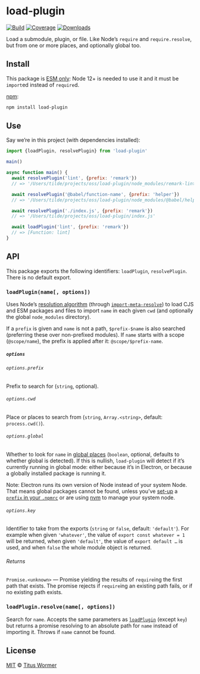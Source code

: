 # load-plugin

[![Build][build-badge]][build]
[![Coverage][coverage-badge]][coverage]
[![Downloads][downloads-badge]][downloads]

Load a submodule, plugin, or file.
Like Node’s `require` and `require.resolve`, but from one or more places, and
optionally global too.

## Install

This package is [ESM only](https://gist.github.com/sindresorhus/a39789f98801d908bbc7ff3ecc99d99c):
Node 12+ is needed to use it and it must be `import`ed instead of `require`d.

[npm][]:

```sh
npm install load-plugin
```

## Use

Say we’re in this project (with dependencies installed):

```js
import {loadPlugin, resolvePlugin} from 'load-plugin'

main()

async function main() {
  await resolvePlugin('lint', {prefix: 'remark'})
  // => '/Users/tilde/projects/oss/load-plugin/node_modules/remark-lint/index.js'

  await resolvePlugin('@babel/function-name', {prefix: 'helper'})
  // => '/Users/tilde/projects/oss/load-plugin/node_modules/@babel/helper-function-name/lib/index.js'

  await resolvePlugin('./index.js', {prefix: 'remark'})
  // => '/Users/tilde/projects/oss/load-plugin/index.js'

  await loadPlugin('lint', {prefix: 'remark'})
  // => [Function: lint]
}
```

## API

This package exports the following identifiers: `loadPlugin`, `resolvePlugin`.
There is no default export.

### `loadPlugin(name[, options])`

Uses Node’s [resolution algorithm][algo] (through
[`import-meta-resolve`][import-meta-resolve]) to load CJS and ESM packages and
files to import `name` in each given `cwd` (and optionally the global
`node_modules` directory).

If a `prefix` is given and `name` is not a path, `$prefix-$name` is also
searched (preferring these over non-prefixed modules).
If `name` starts with a scope (`@scope/name`), the prefix is applied after it:
`@scope/$prefix-name`.

##### `options`

###### `options.prefix`

Prefix to search for (`string`, optional).

###### `options.cwd`

Place or places to search from (`string`, `Array.<string>`, default:
`process.cwd()`).

###### `options.global`

Whether to look for `name` in [global places][global] (`boolean`, optional,
defaults to whether global is detected).
If this is nullish, `load-plugin` will detect if it’s currently running in
global mode: either because it’s in Electron, or because a globally installed
package is running it.

Note: Electron runs its own version of Node instead of your system Node.
That means global packages cannot be found, unless you’ve [set-up][] a [`prefix`
in your `.npmrc`][prefix] or are using [nvm][] to manage your system node.

###### `options.key`

Identifier to take from the exports (`string` or `false`, default: `'default'`).
For example when given `'whatever'`, the value of `export const whatever = 1`
will be returned, when given `'default'`, the value of `export default …` is
used, and when `false` the whole module object is returned.

###### Returns

`Promise.<unknown>` — Promise yielding the results of `require`ing the first
path that exists.
The promise rejects if `require`ing an existing path fails, or if no existing
path exists.

### `loadPlugin.resolve(name[, options])`

Search for `name`.
Accepts the same parameters as [`loadPlugin`][load-plugin] (except `key`) but
returns a promise resolving to an absolute path for `name` instead of importing
it.
Throws if `name` cannot be found.

## License

[MIT][license] © [Titus Wormer][author]

<!-- Definitions -->

[build-badge]: https://github.com/wooorm/load-plugin/actions/workflows/main.yml/badge.svg

[build]: https://github.com/wooorm/load-plugin/actions

[coverage-badge]: https://img.shields.io/codecov/c/github/wooorm/load-plugin.svg

[coverage]: https://codecov.io/github/wooorm/load-plugin

[downloads-badge]: https://img.shields.io/npm/dm/load-plugin.svg

[downloads]: https://www.npmjs.com/package/load-plugin

[npm]: https://docs.npmjs.com/cli/install

[license]: license

[author]: https://wooorm.com

[global]: https://docs.npmjs.com/files/folders#node-modules

[load-plugin]: #loadpluginname-options

[prefix]: https://docs.npmjs.com/misc/config#prefix

[set-up]: https://github.com/sindresorhus/guides/blob/master/npm-global-without-sudo.md

[nvm]: https://github.com/creationix/nvm

[algo]: https://nodejs.org/api/esm.html#esm_resolution_algorithm

[import-meta-resolve]: https://github.com/wooorm/import-meta-resolve
